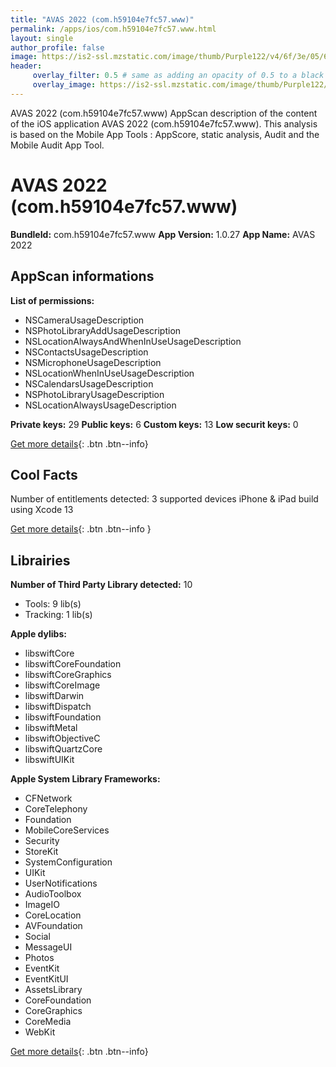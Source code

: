 ```yaml
---
title: "AVAS 2022 (com.h59104e7fc57.www)"
permalink: /apps/ios/com.h59104e7fc57.www.html
layout: single
author_profile: false
image: https://is2-ssl.mzstatic.com/image/thumb/Purple122/v4/6f/3e/05/6f3e05ef-602e-8988-e3ac-df1663c7e141/AppIcon-0-0-1x_U007emarketing-0-0-0-10-0-0-sRGB-0-0-0-GLES2_U002c0-512MB-85-220-0-0.png/512x512bb.jpg
header: 
     overlay_filter: 0.5 # same as adding an opacity of 0.5 to a black background
     overlay_image: https://is2-ssl.mzstatic.com/image/thumb/Purple122/v4/6f/3e/05/6f3e05ef-602e-8988-e3ac-df1663c7e141/AppIcon-0-0-1x_U007emarketing-0-0-0-10-0-0-sRGB-0-0-0-GLES2_U002c0-512MB-85-220-0-0.png/512x512bb.jpg
---
```

AVAS 2022 (com.h59104e7fc57.www) AppScan description of the content of the iOS application AVAS 2022 (com.h59104e7fc57.www). This analysis is based on the Mobile App Tools : AppScore, static analysis, Audit and the Mobile Audit App Tool.

# AVAS 2022 (com.h59104e7fc57.www)

**BundleId:** com.h59104e7fc57.www
**App Version:** 1.0.27
**App Name:** AVAS 2022


## AppScan informations 

**List of permissions:** 
- NSCameraUsageDescription
- NSPhotoLibraryAddUsageDescription
- NSLocationAlwaysAndWhenInUseUsageDescription
- NSContactsUsageDescription
- NSMicrophoneUsageDescription
- NSLocationWhenInUseUsageDescription
- NSCalendarsUsageDescription
- NSPhotoLibraryUsageDescription
- NSLocationAlwaysUsageDescription
  
  
**Private keys:** 29
**Public keys:** 6
**Custom keys:** 13
**Low securit keys:** 0
  
[Get more details](/pricing.html){: .btn .btn--info}

## Cool Facts

Number of entitlements detected: 3
supported devices iPhone & iPad
build using Xcode 13
  
[Get more details](/pricing.html){: .btn .btn--info }

## Librairies 
**Number of Third Party Library detected:** 10
- Tools: 9 lib(s)
- Tracking: 1 lib(s)


**Apple dylibs:**
- libswiftCore
- libswiftCoreFoundation
- libswiftCoreGraphics
- libswiftCoreImage
- libswiftDarwin
- libswiftDispatch
- libswiftFoundation
- libswiftMetal
- libswiftObjectiveC
- libswiftQuartzCore
- libswiftUIKit


**Apple System Library Frameworks:**
- CFNetwork
- CoreTelephony
- Foundation
- MobileCoreServices
- Security
- StoreKit
- SystemConfiguration
- UIKit
- UserNotifications
- AudioToolbox
- ImageIO
- CoreLocation
- AVFoundation
- Social
- MessageUI
- Photos
- EventKit
- EventKitUI
- AssetsLibrary
- CoreFoundation
- CoreGraphics
- CoreMedia
- WebKit


  
[Get more details](/pricing.html){: .btn .btn--info}

